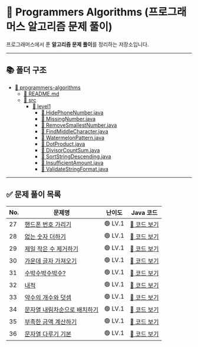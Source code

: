 # 📌 Programmers Algorithms (프로그래머스 알고리즘 문제 풀이)

프로그래머스에서 푼 **알고리즘 문제 풀이**를 정리하는 저장소입니다.

---

## 📚 폴더 구조
- [📂 programmers-algorithms](./)
    - [📄 README.md](./README.md)
    - [📂 src](./src/)
        - [📂 level1](./src/level1/)
            - [📄 HidePhoneNumber.java](./src/level1/HidePhoneNumber.java)
            - [📄 MissingNumber.java](./src/level1/MissingNumber.java)
            - [📄 RemoveSmallestNumber.java](./src/level1/RemoveSmallestNumber.java)
            - [📄 FindMiddleCharacter.java](./src/level1/FindMiddleCharacter.java)
            - [📄 WatermelonPattern.java](./src/level1/WatermelonPattern.java)
            - [📄 DotProduct.java](./src/level1/DotProduct.java)
            - [📄 DivisorCountSum.java](./src/level1/DivisorCountSum.java)
            - [📄 SortStringDescending.java](./src/level1/SortStringDescending.java)
            - [📄 InsufficientAmount.java](./src/level1/InsufficientAmount.java)
            - [📄 ValidateStringFormat.java](./src/level1/ValidateStringFormat.java)
---

## ✅ 문제 풀이 목록

| No. | 문제명                                                                                | 난이도 | Java 코드                               |
|-----|------------------------------------------------------------------------------------|--------|---------------------------------------|
| 27  | [핸드폰 번호 가리기](https://school.programmers.co.kr/learn/courses/30/lessons/12948)      | 🟢 LV.1 | [🔗 코드 보기](src/level1/HidePhoneNumber.java) |
| 28  | [없는 숫자 더하기](https://school.programmers.co.kr/learn/courses/30/lessons/86051)       | 🟢 LV.1 | [🔗 코드 보기](src/level1/MissingNumber.java) |
| 29  | [제일 작은 수 제거하기](https://school.programmers.co.kr/learn/courses/30/lessons/12903)    | 🟢 LV.1 | [🔗 코드 보기](src/level1/RemoveSmallestNumber.java) |
| 30  | [가운데 글자 가져오기](https://school.programmers.co.kr/learn/courses/30/lessons/12903)     | 🟢 LV.1 | [🔗 코드 보기](src/level1/FindMiddleCharacter.java) |
| 31  | [수박수박수박수?](https://school.programmers.co.kr/learn/courses/30/lessons/12922)        | 🟢 LV.1 | [🔗 코드 보기](src/level1/WatermelonPattern.java) |
| 32  | [내적](https://school.programmers.co.kr/learn/courses/30/lessons/70128)              | 🟢 LV.1 | [🔗 코드 보기](src/level1/DotProduct.java)|
| 33  | [약수의 개수와 덧셈](https://school.programmers.co.kr/learn/courses/30/lessons/77884)      | 🟢 LV.1 | [🔗 코드 보기](src/level1/DivisorCountSum.java)|
| 34  | [문자열 내림차순으로 배치하기](https://school.programmers.co.kr/learn/courses/30/lessons/12917) | 🟢 LV.1 | [🔗 코드 보기](src/level1/SortStringDescending.java)|
| 35  | [부족한 금액 계산하기](https://school.programmers.co.kr/learn/courses/30/lessons/82612)     | 🟢 LV.1 | [🔗 코드 보기](src/level1/InsufficientAmount.java)|
| 36  | [문자열 다루기 기본](https://school.programmers.co.kr/learn/courses/30/lessons/12918)      | 🟢 LV.1 | [🔗 코드 보기](src/level1/ValidateStringFormat.java)|

